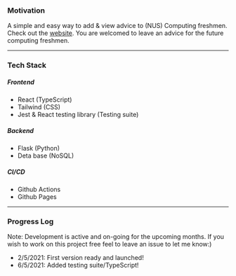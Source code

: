 ### Motivation

A simple and easy way to add & view advice to (NUS) Computing freshmen. Check out the [website](https://tlylt.github.io/from-the-future/). You are welcomed to leave an advice for the future computing freshmen.

---

### Tech Stack

##### Frontend

- React (TypeScript)
- Tailwind (CSS)
- Jest & React testing library (Testing suite)

##### Backend

- Flask (Python)
- Deta base (NoSQL)

##### CI/CD

- Github Actions
- Github Pages

---

### Progress Log

Note: Development is active and on-going for the upcoming months. If you wish to work on this project free feel to leave an issue to let me know:)

- 2/5/2021: First version ready and launched!
- 6/5/2021: Added testing suite/TypeScript!

